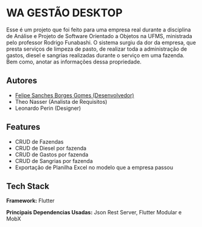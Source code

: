 # WA GESTÃO DESKTOP

Esse é um projeto que foi feito para uma empresa real durante a disciplina de Análise e Projeto de Software Orientado a Objetos na UFMS, ministrada pelo professor Rodrigo Funabashi. O sistema surgiu da dor da empresa, que presta serviços de limpeza de pasto, de realizar toda a administração de gastos, diesel e sangrias realizadas durante o serviço em uma fazenda. Bem como, anotar as informações dessa propriedade.

## Autores

- [Felipe Sanches Borges Gomes (Desenvolvedor)](https://www.github.com/FelipeSBG14)
- Theo Nasser (Analista de Requisitos)
- Leonardo Perin (Designer)

## Features

- CRUD de Fazendas
- CRUD de Diesel por fazenda
- CRUD de Gastos por fazenda
- CRUD de Sangrias por fazenda
- Exportação de Planilha Excel no modelo que a empresa passou

## Tech Stack

**Framework:** Flutter

**Principais Dependencias Usadas:** Json Rest Server, Flutter Modular e MobX
